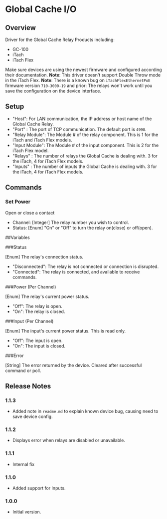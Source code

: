 # Global Cache I/O

## Overview
Driver for the Global Cache Relay Products including:
- GC-100
- iTach
- iTach Flex

Make sure devices are using the newest firmware and configured according their documentation.
**Note**: This driver doesn't support Double Throw mode in the iTach Flex.
**Note**: There is a known bug on `iTachFlexEthernetPoE` firmware version `710-3000-19` and prior: The relays won't work until you save the configuration on the device interface.

## Setup
- "Host": For LAN communication, the IP address or host name of the Global Cache Relay.
- "Port" : The port of TCP communication. The default port is `4998`. 
- "Relay Module": The Module # of the relay component. This is 1 for the  iTach and iTach Flex models. 
- "Input Module": The Module # of the input component. This is 2 for the iTach Flex model. 
- "Relays" : The number of relays the Global Cache is dealing with. 3 for the iTach, 4 for iTach Flex models. 
- "Inputs" : The number of inputs the Global Cache is dealing with. 3 for the iTach, 4 for iTach Flex models. 
 
## Commands

### Set Power
Open or close a contact
- Channel: [Integer] The relay number you wish to control.
- Status: [Enum] "On" or "Off" to turn the relay on(close) or off(open).


##Variables

###Status

[Enum] The relay's connection status.

- "Disconnected": The relay is not connected or connection is disrupted.
- "Connected":  The relay is connected, and available to receive commands.

###Power (Per Channel)

[Enum] The relay's current power status.

- "Off": The relay is open.
- "On":  The relay is closed.

###Input (Per Channel)

[Enum] The input's current power status. This is read only.

- "Off": The input is open.
- "On":  The input is closed.

###Error

[String] The error returned by the device. Cleared after successful command or poll.

## Release Notes

### 1.1.3
- Added note in `readme.md` to explain known device bug, causing need to save device config.

### 1.1.2
- Displays error when relays are disabled or unavailable.

### 1.1.1
- Internal fix

### 1.1.0
- Added support for Inputs.

### 1.0.0
- Initial version.

